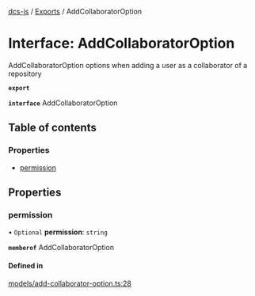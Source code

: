[dcs-js](../README.md) / [Exports](../modules.md) / AddCollaboratorOption

# Interface: AddCollaboratorOption

AddCollaboratorOption options when adding a user as a collaborator of a repository

**`export`**

**`interface`** AddCollaboratorOption

## Table of contents

### Properties

- [permission](AddCollaboratorOption.md#permission)

## Properties

### <a id="permission" name="permission"></a> permission

• `Optional` **permission**: `string`

**`memberof`** AddCollaboratorOption

#### Defined in

[models/add-collaborator-option.ts:28](https://github.com/unfoldingWord/dcs-js/blob/dd84989/models/add-collaborator-option.ts#L28)
